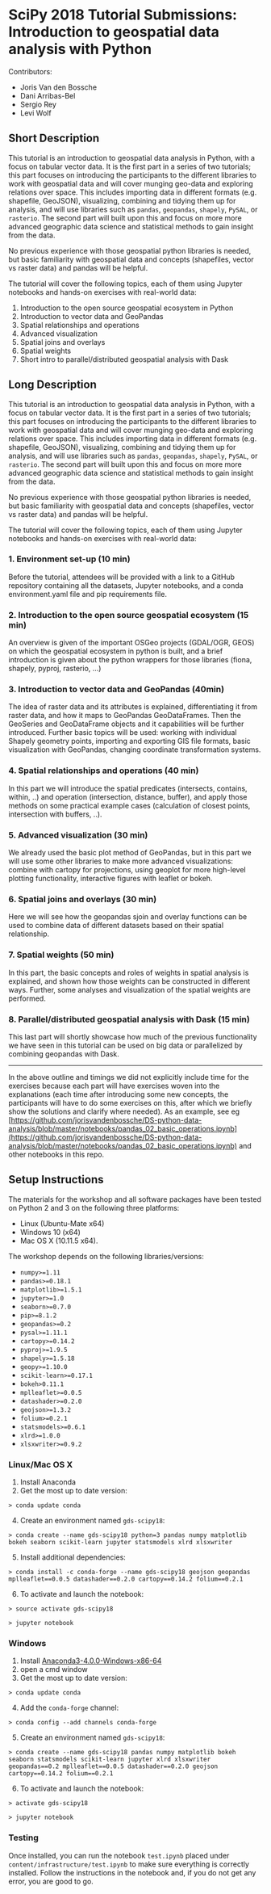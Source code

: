 # SciPy 2018 Tutorial Submissions: Introduction to geospatial data analysis with Python

Contributors:

- Joris Van den Bossche
- Dani Arribas-Bel
- Sergio Rey
- Levi Wolf

## Short Description

This tutorial is an introduction to geospatial data analysis in Python, with a focus on tabular vector data.
It is the first part in a series of two tutorials; this part focuses on introducing the participants to the different libraries to work with geospatial data and will cover munging geo-data and exploring relations over space. This includes importing data in different formats (e.g. shapefile, GeoJSON), visualizing, combining and tidying them up for analysis, and will use libraries such as `pandas`, `geopandas`, `shapely`, `PySAL`, or `rasterio`. The second part will built upon this and focus on more more advanced geographic data science and statistical methods to gain insight from the data.

No previous experience with those geospatial python libraries is needed, but basic familiarity with geospatial data and concepts (shapefiles, vector vs raster data) and pandas will be helpful.

The tutorial will cover the following topics, each of them using Jupyter notebooks and hands-on exercises with real-world data:

1. Introduction to the open source geospatial ecosystem in Python
2. Introduction to vector data and GeoPandas
3. Spatial relationships and operations
4. Advanced visualization
5. Spatial joins and overlays
6. Spatial weights
7. Short intro to parallel/distributed geospatial analysis with Dask


## Long Description

This tutorial is an introduction to geospatial data analysis in Python, with a focus on tabular vector data.
It is the first part in a series of two tutorials; this part focuses on introducing the participants to the different libraries to work with geospatial data and will cover munging geo-data and exploring relations over space. This includes importing data in different formats (e.g. shapefile, GeoJSON), visualizing, combining and tidying them up for analysis, and will use libraries such as `pandas`, `geopandas`, `shapely`, `PySAL`, or `rasterio`. The second part will built upon this and focus on more more advanced geographic data science and statistical methods to gain insight from the data.

No previous experience with those geospatial python libraries is needed, but basic familiarity with geospatial data and concepts (shapefiles, vector vs raster data) and pandas will be helpful.

The tutorial will cover the following topics, each of them using Jupyter notebooks and hands-on exercises with real-world data:

### 1. Environment set-up (10 min)

Before the tutorial, attendees will be provided with a link to a GitHub repository containing all the datasets, Jupyter notebooks, and a conda environment.yaml file and pip requirements file.

### 2. Introduction to the open source geospatial ecosystem (15 min)

An overview is given of the important OSGeo projects (GDAL/OGR, GEOS) on which the geospatial ecosystem in python is built, and a brief introduction is given about the python wrappers for those libraries (fiona, shapely, pyproj, rasterio, ...)

### 3. Introduction to vector data and GeoPandas (40min)

The idea of raster data and its attributes is explained, differentiating it from raster data, and how it maps to GeoPandas GeoDataFrames. Then the GeoSeries and GeoDataFrame objects and it capabilities will be further introduced. Further basic topics will be used: working with individual Shapely geometry points, importing and exporting GIS file formats, basic visualization with GeoPandas, changing coordinate transformation systems.

### 4. Spatial relationships and operations (40 min)

In this part we will introduce the spatial predicates (intersects, contains, within, ..) and operation (intersection, distance, buffer), and apply those methods on some practical example cases (calculation of closest points, intersection with buffers, ..).

### 5. Advanced visualization (30 min)

We already used the basic plot method of GeoPandas, but in this part we will use some other libraries to make more advanced visualizations: combine with cartopy for projections, using geoplot for more high-level plotting functionality, interactive figures with leaflet or bokeh.

### 6. Spatial joins and overlays (30 min)

Here we will see how the geopandas sjoin and overlay functions can be used to combine data of different datasets based on their spatial relationship.

### 7. Spatial weights (50 min)

In this part, the basic concepts and roles of weights in spatial analysis is explained, and shown how those weights can be constructed in different ways. Further, some analyses and visualization of the spatial weights are performed.

### 8. Parallel/distributed geospatial analysis with Dask (15 min)

This last part will shortly showcase how much of the previous functionality we have seen in this tutorial can be used on big data or parallelized by combining geopandas with Dask.

---

In the above outline and timings we did not explicitly include time for the exercises because each part will have exercises woven into the explanations (each time after introducing some new concepts, the participants will have to do some exercises on this, after which we briefly show the solutions and clarify where needed). As an example, see eg [https://github.com/jorisvandenbossche/DS-python-data-analysis/blob/master/notebooks/pandas_02_basic_operations.ipynb](https://github.com/jorisvandenbossche/DS-python-data-analysis/blob/master/notebooks/pandas_02_basic_operations.ipynb) and other notebooks in this repo.

## Setup Instructions

The materials for the workshop and all software packages have been tested on
Python 2 and 3 on the following three platforms:

- Linux (Ubuntu-Mate x64)
- Windows 10 (x64)
- Mac OS X (10.11.5 x64).

The workshop depends on the following libraries/versions:

* `numpy>=1.11`
* `pandas>=0.18.1`
* `matplotlib>=1.5.1`
* `jupyter>=1.0`
* `seaborn>=0.7.0`
* `pip>=8.1.2`
* `geopandas>=0.2`
* `pysal>=1.11.1`
* `cartopy>=0.14.2`
* `pyproj>=1.9.5`
* `shapely>=1.5.18`
* `geopy>=1.10.0`
* `scikit-learn>=0.17.1`
* `bokeh>0.11.1`
* `mplleaflet>=0.0.5`
* `datashader>=0.2.0`
* `geojson>=1.3.2`
* `folium>=0.2.1`
* `statsmodels>=0.6.1`
* `xlrd>=1.0.0`
* `xlsxwriter>=0.9.2`

### Linux/Mac OS X

1. Install Anaconda
2. Get the most up to date version:

`> conda update conda`

4. Create an environment named `gds-scipy18`:

`> conda create --name gds-scipy18 python=3 pandas numpy matplotlib bokeh seaborn scikit-learn jupyter statsmodels xlrd xlsxwriter`

5. Install additional dependencies:

`> conda install -c conda-forge --name gds-scipy18 geojson geopandas mplleaflet==0.0.5 datashader==0.2.0 cartopy==0.14.2 folium==0.2.1`

6. To activate and launch the notebook:

```
> source activate gds-scipy18

> jupyter notebook
```

### Windows

1. Install
[Anaconda3-4.0.0-Windows-x86-64](http://repo.continuum.io/archive/Anaconda3-4.0.0-Windows-x86_64.exe)
2. open a cmd window
3. Get the most up to date version:

`> conda update conda`

4. Add the `conda-forge` channel:

`> conda config --add channels conda-forge`

5. Create an environment named `gds-scipy18`:

`> conda create --name gds-scipy18 pandas numpy matplotlib bokeh seaborn statsmodels scikit-learn jupyter xlrd xlsxwriter geopandas==0.2 mplleaflet==0.0.5 datashader==0.2.0 geojson cartopy==0.14.2 folium==0.2.1`

6. To activate and launch the notebook:

```
> activate gds-scipy18

> jupyter notebook
```

### Testing

Once installed, you can run the notebook `test.ipynb` placed under
`content/infrastructure/test.ipynb` to make sure everything is correctly
installed. Follow the instructions in the notebook and, if you do not get any
error, you are good to go.
